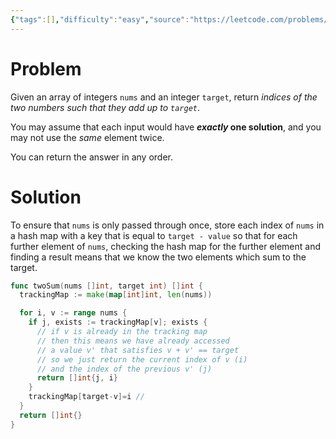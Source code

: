 ```yaml
---
{"tags":[],"difficulty":"easy","source":"https://leetcode.com/problems/two-sum/","dg-publish":true,"dg-note-icon":"2","permalink":"/Zettelkasten/Two Sum (Programming Problem)/","dgPassFrontmatter":true,"noteIcon":"2","created":"2024-11-08T23:25:11.408+09:00","updated":"2024-11-14T09:16:07.150+09:00"}
---
```


# Problem
Given an array of integers `nums` and an integer `target`, return _indices of the two numbers such that they add up to `target`_.

You may assume that each input would have **_exactly_ one solution**, and you may not use the _same_ element twice.

You can return the answer in any order.

# Solution
To ensure that `nums` is only passed through once, store each index of `nums` in a hash map with a key that is equal to `target - value` so that for each further element of `nums`, checking the hash map for the further element and finding a result means that we know the two elements which sum to the target.

```go
func twoSum(nums []int, target int) []int {
  trackingMap := make(map[int]int, len(nums))

  for i, v := range nums { 
    if j, exists := trackingMap[v]; exists {
      // if v is already in the tracking map
      // then this means we have already accessed
      // a value v' that satisfies v + v' == target
      // so we just return the current index of v (i)
      // and the index of the previous v' (j)
      return []int{j, i}
    }
    trackingMap[target-v]=i //
  }
  return []int{}
}
```
